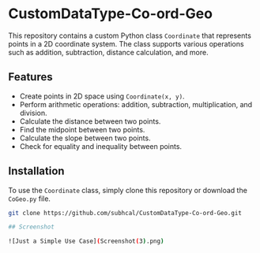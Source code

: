 # CustomDataType-Co-ord-Geo

This repository contains a custom Python class `Coordinate` that represents points in a 2D coordinate system. The class supports various operations such as addition, subtraction, distance calculation, and more.

## Features

- Create points in 2D space using `Coordinate(x, y)`.
- Perform arithmetic operations: addition, subtraction, multiplication, and division.
- Calculate the distance between two points.
- Find the midpoint between two points.
- Calculate the slope between two points.
- Check for equality and inequality between points.

## Installation

To use the `Coordinate` class, simply clone this repository or download the `CoGeo.py` file.

```bash
git clone https://github.com/subhcal/CustomDataType-Co-ord-Geo.git

## Screenshot

![Just a Simple Use Case](Screenshot(3).png) 
